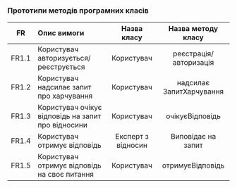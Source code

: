 ### Прототипи методів програмних класів
|FR|Опис вимоги|Назва класу|Назва методу класу|
|:-----:|:-----|:-----:|:-----:|
|FR1.1|Користувач авторизується/реєструється|Користувач|реєстрація/авторизація|
|FR1.2|Користувач надсилає запит про харчування|Користувач|надсилає ЗапитХарчування|
|FR1.3|Користувач очікує відповідь на запит про відносини|Користувач|очікуєВідповідь|
|FR1.4|Користувач отримує відповідь|Експерт з відносин|Виповідає на запит|
|FR1.5|Користувач отримує відповідь на своє питання|Користувач|отримуєВідповідь|
